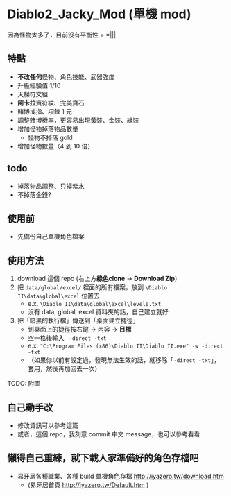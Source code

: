 # Diablo2_Jacky_Mod (單機 mod)

因為怪物太多了，目前沒有平衡性 = =|||


## 特點
- **不改任何**怪物、角色技能、武器強度
- 升級經驗值 1/10
- 天梯符文組
- **阿卡拉**賣符紋、完美寶石
- 賭博戒指、項鍊 1 元
- 調整賭博機率，更容易出現黃裝、金裝、綠裝
- 增加怪物掉落物品數量
  - 怪物不掉落 gold
- 增加怪物數量（4 到 10 倍）

## todo
- 掉落物品調整、只掉紫水
- 不掉落金錢?


## 使用前
- 先備份自己單機角色檔案

## 使用方法
1. download 這個 repo (右上方**綠色clone** -> **Download Zip**)
2. 把 `data/global/excel/` 裡面的所有檔案，放到 `\Diablo II\data\global\excel` 位置去
    - e.x. `\Diablo II\data\global\excel\levels.txt`
    - 沒有 data, global, excel 資料夾的話，自己建立就好
3. 把「暗黑的執行檔」傳送到「桌面建立捷徑」
    - 到桌面上的捷徑按右鍵 → 內容 → **目標**
    - 空一格後輸入 ` -direct -txt`
    - e.x. `"C:\Program Files (x86)\Diablo II\Diablo II.exe" -w -direct -txt`
    - （如果你以前有設定過，發現無法生效的話，就移除「`-direct -txt`」，套用，然後再加回去一次）

TODO: 附圖

## 自己動手改
- 修改資訊可以參考這篇
- 或者，這個 repo，我刻意 commit 中文 message，也可以參考看看

## 懶得自己重練，就下載人家準備好的角色存檔吧
- 易牙居各種職業、各種 build 單機角色存檔 http://iyazero.tw/download.htm
  - (易牙居首頁 http://iyazero.tw/Default.htm )
